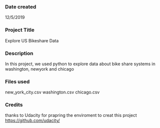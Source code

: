 ### Date created
12/5/2019

### Project Title
Explore US Bikeshare Data

### Description
In this project, we used python to explore data about bike share systems in washington, newyork and chicago

### Files used
new_york_city.csv
washington.csv
chicago.csv

### Credits
thanks to Udacity for prapring the enviroment to creat this project
https://github.com/udacity/